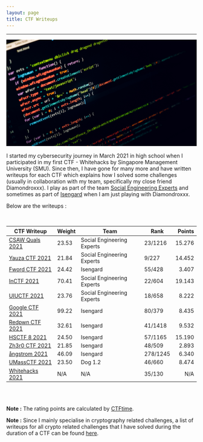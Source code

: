 ```yaml
---
layout: page
title: CTF Writeups
---
```

<hr/>

![CTF Writeups Main Page](/assets/img/ctfImages/misc/homePageImage.png)

I started my cybersecurity journey in March 2021 in high school when I participated in my first CTF - Whitehacks by Singapore Management University (SMU). Since then, I have gone for many more and have written writeups for each CTF which explains how I solved some challenges (usually in collaboration with my team, specifically my close friend Diamondroxxx). I play as part of the team <a href="https://ctftime.org/team/151372" target="_blank">Social Engineering Experts</a> and sometimes as part of <a href="https://ctftime.org/team/78268" target="_blank">Isengard</a> when I am just playing with Diamondroxxx.

Below are the writeups :

<br/>

| CTF Writeup | Weight | Team | Rank | Points | 
| ------------- |  --- | --- | ------ | -----: |
|[CSAW Quals 2021](https://angmar2722.github.io/CTFwriteups/2021/csaw2021/) | 23.53 | Social Engineering Experts | 23/1216 | 15.276 |
|[Yauza CTF 2021](https://angmar2722.github.io/CTFwriteups/2021/yauza2021/) | 21.84 | Social Engineering Experts | 9/227 | 14.452 |
|[Fword CTF 2021](https://angmar2722.github.io/CTFwriteups/2021/fword2021/) | 24.42 | Isengard | 55/428 | 3.407 |
|[InCTF 2021](https://angmar2722.github.io/CTFwriteups/2021/inctf2021/) | 70.41 | Social Engineering Experts | 22/604 | 19.143 |
|[UIUCTF 2021](https://angmar2722.github.io/CTFwriteups/2021/uiuctf2021/) | 23.76 | Social Engineering Experts | 18/658 | 8.222 |
|[Google CTF 2021](https://angmar2722.github.io/CTFwriteups/2021/google2021/) | 99.22 | Isengard | 80/379 | 8.435 |
|[Redpwn CTF 2021](https://angmar2722.github.io/CTFwriteups/2021/redpwn2021/) | 32.61 | Isengard | 41/1418 | 9.532 | 
|[HSCTF 8 2021](https://angmar2722.github.io/CTFwriteups/2021/hsctf2021/) | 24.50 | Isengard | 57/1165 | 15.190 | 
|[Zh3r0 CTF 2021](https://angmar2722.github.io/CTFwriteups/2021/zh3r02021/) | 21.85 | Isengard | 48/509 | 2.893 |
|[ångstrom 2021](https://angmar2722.github.io/CTFwriteups/2021/actf2021/) | 46.09 | Isengard | 278/1245 | 6.340 |
|[UMassCTF 2021](https://angmar2722.github.io/CTFwriteups/2021/umass2021/) | 23.50 | Dog 1.2 | 46/660 | 8.474 |
|[Whitehacks 2021](https://angmar2722.github.io/CTFwriteups/2021/wh2021/) | N/A | N/A | 35/130 | N/A |

<br/>

<!-- Arguably the most important part of the CTF journey is learning from your mistakes and shortcomings. I have often found loads of challenges where I spent insane amounts of time trying to solve them but was unable to do so during the duration of the CTF. Even after the CTF ended and writeups were provided, I realized that many times, I lacked the fundamental and foundational knowledge to understand even the writeups made by other people after the CTF ended. 

As a result, I have created very detailed writeups for challenges which I was unable to solve but tried to understand months after the CTF ended. These writeups can be found <a href="https://github.com/Angmar2722/Angmar2722.github.io/blob/master/CTFwriteups/UnsolvedChallengesList/unsolvedChallenges.md" target="_blank">here</a>. Do note that a lot of these writeups are incomplete and will be updated over the course of many months or to this day as they act as my notes for certain types of challenges.

<br/> -->

<br/>

**Note :** The rating points are calculated by <a href="https://ctftime.org/rating-formula/" target="_blank">CTFtime</a>.

**Note :** Since I mainly specialise in cryptography related challenges, a list of writeups for all crypto related challenges that I have solved during the duration of a CTF can be found <a href="https://github.com/Angmar2722/Angmar2722.github.io/blob/master/CTFwriteups/CryptoWriteupsList/cryptoWriteupsMainPage.md" target="_blank">here</a>.

<!-- **Note :** My writeups for when I play a CTF completely on my own can be found <a href="https://angmar2722.github.io/CTFwriteups/oneOffOrSoloWriteups" target="_blank">here</a>. -->



